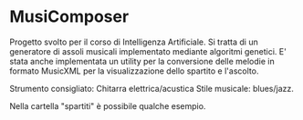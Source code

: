# MusiComposer
Progetto svolto per il corso di Intelligenza Artificiale. Si tratta di un generatore di assoli musicali implementato mediante algoritmi genetici.
E' stata anche implementata un utility per la conversione delle melodie in formato MusicXML per la visualizzazione dello spartito e l'ascolto.

Strumento consigliato: Chitarra elettrica/acustica
Stile musicale: blues/jazz. 

Nella cartella "spartiti" è possibile qualche esempio.
